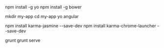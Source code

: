 npm install -g yo
npm install -g bower



mkdir my-app
cd my-app
yo angular

npm install karma-jasmine --save-dev
npm install karma-chrome-launcher --save-dev

grunt
grunt serve

